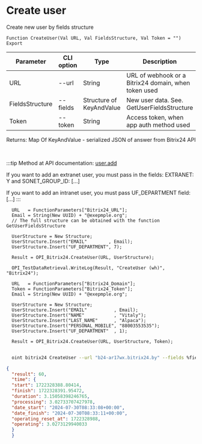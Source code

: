 ﻿---
sidebar_position: 3
---

# Create user
 Create new user by fields structure



`Function CreateUser(Val URL, Val FieldsStructure, Val Token = "") Export`

  | Parameter | CLI option | Type | Description |
  |-|-|-|-|
  | URL | --url | String | URL of webhook or a Bitrix24 domain, when token used |
  | FieldsStructure | --fields | Structure of KeyAndValue | New user data. See. GetUserFieldsStructure |
  | Token | --token | String | Access token, when app auth method used |

  
  Returns:  Map Of KeyAndValue - serialized JSON of answer from Bitrix24 API

<br/>

:::tip
Method at API documentation: [user.add](https://dev.1c-bitrix.ru/rest_help/users/user_add.php)

 If you want to add an extranet user, you must pass in the fields: EXTRANET: Y and SONET_GROUP_ID: [...]

 If you want to add an intranet user, you must pass UF_DEPARTMENT field: [...]
:::
<br/>


```bsl title="Code example"
  URL   = FunctionParameters["Bitrix24_URL"];
  Email = String(New UUID) + "@exepmple.org";
  // The full structure can be obtained with the function GetUserFieldsStructure
  
  UserStructure = New Structure;
  UserStructure.Insert("EMAIL"        , Email);
  UserStructure.Insert("UF_DEPARTMENT", 7);
  
  Result = OPI_Bitrix24.CreateUser(URL, UserStructure);
  
  OPI_TestDataRetrieval.WriteLog(Result, "CreateUser (wh)", "Bitrix24");
  
  URL   = FunctionParameters["Bitrix24_Domain"];
  Token = FunctionParameters["Bitrix24_Token"];
  Email = String(New UUID) + "@exepmple.org";
  
  UserStructure = New Structure;
  UserStructure.Insert("EMAIL"          , Email);
  UserStructure.Insert("NAME"           , "Vitaly");
  UserStructure.Insert("LAST_NAME"      , "Alpaca");
  UserStructure.Insert("PERSONAL_MOBILE", "88003553535");
  UserStructure.Insert("UF_DEPARTMENT"  , 1);
  
  Result = OPI_Bitrix24.CreateUser(URL, UserStructure, Token);
```



```sh title="CLI command example"
    
  oint bitrix24 CreateUser --url "b24-ar17wx.bitrix24.by" --fields %fields% --token "fe3fa966006e9f06006b12e400000001000..."

```

```json title="Result"
{
  "result": 60,
  "time": {
  "start": 1722328388.80414,
  "finish": 1722328391.95472,
  "duration": 3.15058398246765,
  "processing": 3.02733707427978,
  "date_start": "2024-07-30T08:33:08+00:00",
  "date_finish": "2024-07-30T08:33:11+00:00",
  "operating_reset_at": 1722328988,
  "operating": 3.0273129940033
  }
  }
```
